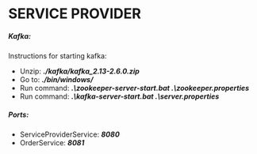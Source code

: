 # SERVICE PROVIDER
##### Kafka:

Instructions for starting kafka:

<ul>
<li>Unzip: <i><b>./kafka/kafka_2.13-2.6.0.zip</b></i></li>
<li>Go to: <i><b>./bin/windows/</b></i></li>
<li>Run command: <i><b>.\zookeeper-server-start.bat .\zookeeper.properties</b></i></li>
<li>Run command: <i><b>.\kafka-server-start.bat .\server.properties</b></i></li>
</ul>

##### Ports:
<ul>
<li>ServiceProviderService:  <i><b>8080</b></i></li>
<li>OrderService: <i><b>8081</b></i>
</ul>

